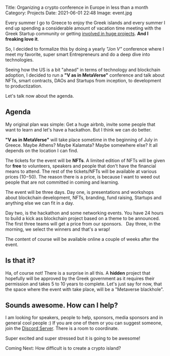 Title: Organizing a crypto conference in Europe in less than a month
Category: Projects 
Date: 2021-06-01 22:48
Image: event.jpg

Every summer I go to Greece to enjoy the Greek islands and every summer I end up spending a considerable amount of vacation time meeting with the Greek Startup community or getting [involved in huge projects](how-i-spent-my-summer-helping-to-save-a-whole-country). **And I freaking love it**. 

So, I decided to formalize this by doing a yearly *"Jon V"* conference where I meet my favorite, super smart Entrepreneurs and do a deep dive into technologies.

Seeing how the US is a bit "ahead" in terms of technology and blockchain adoption, I decided to run a **"V as in MetaVerse"** conference and talk about NFTs, smart contracts, DAOs and Startups from inception, to development to productization. 

Let's talk now about the agenda. 

## Agenda

My original plan was simple: Get a huge airbnb, invite some people that want to learn and let's have a hackathon. But I think we can do better.

**"V as in MetaVerse"** will take place sometime in the beginning of July in Greece. Maybe Athens? Maybe Kalamata? Maybe somewhere else? It all depends on the location I can find.

The tickets for the event will be **NFTs**. A limited edition of NFTs will be given for **free** to volunteers, speakers and people that don't have the financial means to attend. The rest of the tickets/NFTs will be available at various prices ($10-$50). The reason there is a price, is because I want to weed out people that are not committed in coming and learning.

The event will be three days. Day one, is presentations and workshops about blockchain development, NFTs, branding, fund raising, Startups and anything else we can fit in a day.

Day two, is the hackathon and some networking events. You have 24 hours to build a kick ass blockchain project based on a theme to be announced. The first three teams will get a price from our sponsors.
 
Day three, in the morning, we select the winners and that's a wrap!

The content of course will be available online a couple of weeks after the event. 

## Is that it?

Ha, of course not! There is a surprise in all this. A **hidden** project that hopefully will be approved by the Greek government as it requires their permission and takes 5 to 10 years to complete. Let's just say for now, that the space where the event with take place, will be a "Metaverse blackhole". 

## Sounds awesome. How can I help?
I am looking for speakers, people to help, sponsors, media sponsors and in general cool people :) If you are one of them or you can suggest someone, join the [Discord Server](https://discord.gg/XvCttdjTAM). There is a room to coordinate. 

Super excited and super stressed but it is going to be awesome!

Coming Next: How difficult is to create a crypto island?

